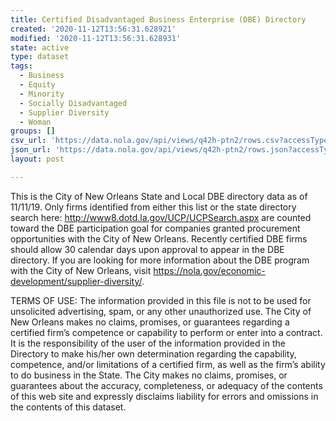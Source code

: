 ```yaml
---
title: Certified Disadvantaged Business Enterprise (DBE) Directory
created: '2020-11-12T13:56:31.628921'
modified: '2020-11-12T13:56:31.628931'
state: active
type: dataset
tags:
  - Business
  - Equity
  - Minority
  - Socially Disadvantaged
  - Supplier Diversity
  - Woman
groups: []
csv_url: 'https://data.nola.gov/api/views/q42h-ptn2/rows.csv?accessType=DOWNLOAD'
json_url: 'https://data.nola.gov/api/views/q42h-ptn2/rows.json?accessType=DOWNLOAD'
layout: post

---
```

This is the City of New Orleans State and Local DBE directory data as of 11/11/19. Only firms identified from either this list or the state directory search here: http://www8.dotd.la.gov/UCP/UCPSearch.aspx are counted toward the DBE participation goal for companies granted procurement opportunities with the City of New Orleans. Recently certified DBE firms should allow 30 calendar days upon approval to appear in the DBE directory. If you are looking for more information about the DBE program with the City of New Orleans, visit https://nola.gov/economic-development/supplier-diversity/.

TERMS OF USE: The information provided in this file is not to be used for unsolicited advertising, spam, or any other unauthorized use. The City of New Orleans makes no claims, promises, or guarantees regarding a certified firm’s competence or capability to perform or enter into a contract. It is the responsibility of the user of the information provided in the Directory to make his/her own determination regarding the capability, competence, and/or limitations of a certified firm, as well as the firm’s ability to do business in the State. The City makes no claims, promises, or guarantees about the accuracy, completeness, or adequacy of the contents of this web site and expressly disclaims liability for errors and omissions in the contents of this dataset.

